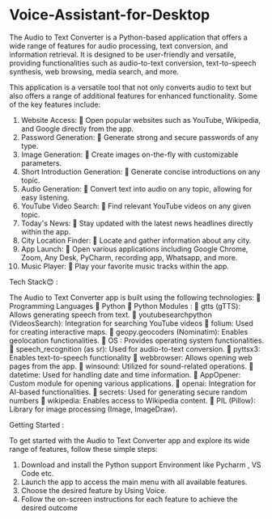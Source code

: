 # Voice-Assistant-for-Desktop

The Audio to Text Converter is a Python-based application that offers a wide range of features for audio processing, text conversion, and information retrieval. It is designed to be user-friendly and versatile, providing functionalities such as audio-to-text conversion, text-to-speech synthesis, web browsing, media search, and more.

This application is a versatile tool that not only converts audio to text but 
also offers a range of additional features for enhanced functionality.
Some of the key features include:

1. Website Access:
 Open popular websites such as YouTube, Wikipedia, and 
Google directly from the app.
2. Password Generation:
 Generate strong and secure passwords of any type.
3. Image Generation:
 Create images on-the-fly with customizable parameters.
4. Short Introduction Generation:
 Generate concise introductions on any topic.
5. Audio Generation:
 Convert text into audio on any topic, allowing for easy listening.
6. YouTube Video Search:
 Find relevant YouTube videos on any given topic.
7. Today's News:
 Stay updated with the latest news headlines directly within the 
app.
8. City Location Finder:
 Locate and gather information about any city.
9. App Launch:
 Open various applications including Google Chrome, Zoom, 
Any Desk, PyCharm, recording app, Whatsapp, and more.
10. Music Player:
 Play your favorite music tracks within the app.

Tech Stack😊 : 

The Audio to Text Converter app is built using the following technologies:
 Programming Languages
 Python
 Python Modules : 
 gtts (gTTS): Allows generating speech from text.
 youtubesearchpython (VideosSearch): Integration for 
searching YouTube videos
 folium: Used for creating interactive maps.
 geopy.geocoders (Nominatim): Enables geolocation 
functionalities.
 OS : Provides operating system functionalities.
 speech_recognition (as sr): Used for audio-to-text 
conversion.
 pyttsx3: Enables text-to-speech functionality
 webbrowser: Allows opening web pages from the app.
 winsound: Utilized for sound-related operations.
 datetime: Used for handling date and time information.
 AppOpener: Custom module for opening various applications.
 openai: Integration for AI-based functionalities.
 secrets: Used for generating secure random numbers
 wikipedia: Enables access to Wikipedia content.
 PIL (Pillow): Library for image processing (Image, ImageDraw).

Getting Started  : 
 
To get started with the Audio to Text Converter app and explore its wide 
range of features, follow these simple steps:
1. Download and install the Python support Environment like Pycharm , 
VS Code etc.
2. Launch the app to access the main menu with all available features.
3. Choose the desired feature by Using Voice.
4. Follow the on-screen instructions for each feature to achieve the 
desired outcome
